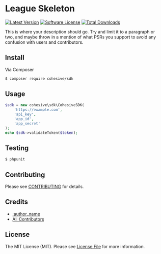 # League Skeleton

[![Latest Version](https://img.shields.io/github/release/getcohesive/marketplace_sdk_php.svg?style=flat-square)](https://github.com/getcohesive/marketplace_sdk_php/releases)
[![Software License](https://img.shields.io/badge/license-MIT-brightgreen.svg?style=flat-square)](LICENSE.md)
[![Total Downloads](https://img.shields.io/packagist/dt/league/skeleton.svg?style=flat-square)](https://packagist.org/packages/cohesive/sdk)


This is where your description should go. Try and limit it to a paragraph or two, and maybe throw in a mention of what
PSRs you support to avoid any confusion with users and contributors.

## Install

Via Composer

``` bash
$ composer require cohesive/sdk
```

## Usage

``` php
$sdk = new cohesive\sdk\CohesiveSDK(
    'https://example.com',
    'api_key',
    'app_id',
    'app_secret'
);
echo $sdk->validateToken($token);
```

## Testing

``` bash
$ phpunit
```

## Contributing

Please see [CONTRIBUTING](https://github.com/getcohesive/marketplace_sdk_php/blob/master/CONTRIBUTING.md) for details.

## Credits

- [:author_name](https://github.com/:cohesive-chinmayrelkar)
- [All Contributors](https://github.com/getcohesive/marketplace_sdk_php/contributors)

## License

The MIT License (MIT). Please see [License File](LICENSE.md) for more information.
